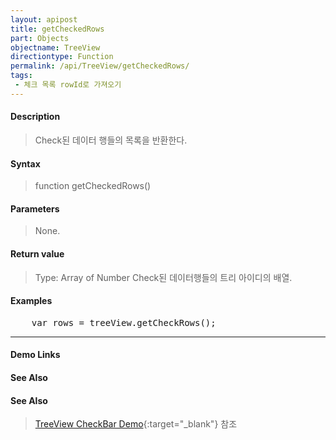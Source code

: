 ```yaml
---
layout: apipost
title: getCheckedRows
part: Objects
objectname: TreeView
directiontype: Function
permalink: /api/TreeView/getCheckedRows/
tags:
 - 체크 목록 rowId로 가져오기
---
```



#### Description

> Check된 데이터 행들의 목록을 반환한다.

#### Syntax

> function getCheckedRows()

#### Parameters

> None.

#### Return value

> Type: Array of Number
> Check된 데이터행들의 트리 아이디의 배열.

#### Examples 

<pre class="prettyprint">
    var rows = treeView.getCheckRows();
</pre>


---

#### Demo Links
#### See Also

#### See Also

> [TreeView CheckBar Demo](http://demo.realgrid.net/Demo/TreeCheckBar){:target="_blank"} 참조    

